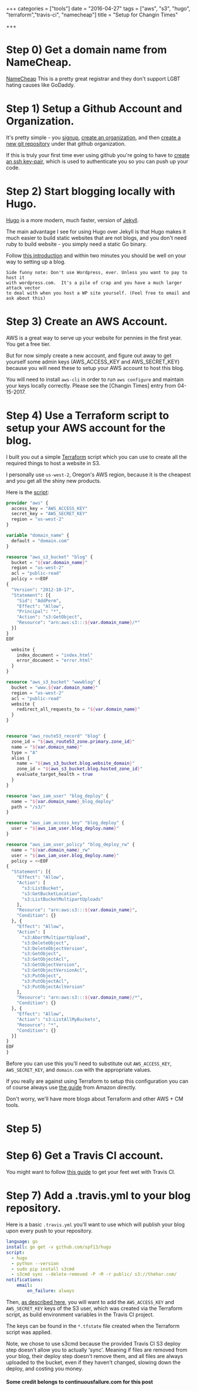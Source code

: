 +++
categories = ["tools"]
date = "2016-04-27"
tags = ["aws", "s3", "hugo", "terraform","travis-ci", "namecheap"]
title = "Setup for Changin Times"

+++

# Step 0) Get a domain name from NameCheap.

[NameCheap](https://www.namecheap.com) This is a pretty great registrar and they don't support LGBT hating causes like GoDaddy.

# Step 1) Setup a Github Account and Organization.

It's pretty simple - you [signup](https://github.com/join),
[create an organization](https://help.github.com/articles/creating-a-new-organization-from-scratch/),
and then [create a new git repository](https://help.github.com/articles/creating-a-new-repository/)
under that github organization.

If this is truly your first time ever using github you're going to have to
[create an ssh key-pair](https://help.github.com/articles/generating-ssh-keys/),
which is used to authenticate you so you can push up your code.

# Step 2) Start blogging locally with Hugo.

[Hugo](https://github.com/spf13/hugo) is a more modern, much faster, version of
[Jekyll](https://github.com/jekyll/jekyll).

The main advantage I see for using Hugo over Jekyll is that Hugo makes it much
easier to build static websites that are not blogs, and you don't need ruby to
build website - you simply need a static Go binary.

Follow [this introduction](http://gohugo.io/overview/introduction/) and within
two minutes you should be well on your way to setting up a blog.

```
Side funny note: Don't use Wordpress, ever. Unless you want to pay to host it
with wordpress.com.  It's a pile of crap and you have a much larger attack vector
to deal with when you host a WP site yourself. (Feel free to email and ask about this)
```

# Step 3) Create an AWS Account.

AWS is a great way to serve up your website for pennies in the first year.  You get
a free tier.

But for now simply create a new account, and figure out away to get yourself
some admin keys (AWS_ACCESS_KEY and AWS_SECRET_KEY) because you will need these
to setup your AWS account to host this blog.

You will need to install `aws-cli` in order to run `aws configure` and maintain
your keys locally correctly.  Please see the [Changin Times] entry from 04-15-2017.

# Step 4) Use a Terraform script to setup your AWS account for the blog.

I built you out a simple [Terraform](https://terraform.io/) script which you
can use to create all the required things to host a website in S3.

I personally use `us-west-2`, Oregon's AWS region, because it is the cheapest and
you get all the shiny new products.

Here is the [script](https://github.com/thehar/www/blob/master/tf/setup.tf):
```terraform
provider "aws" {
  access_key = "AWS_ACCESS_KEY"
  secret_key = "AWS_SECRET_KEY"
  region = "us-west-2"
}

variable "domain_name" {
  default = "domain.com"
}

resource "aws_s3_bucket" "blog" {
  bucket = "${var.domain_name}"
  region = "us-west-2"
  acl = "public-read"
  policy = <<EOF
{
  "Version": "2012-10-17",
  "Statement": [{
    "Sid": "AddPerm",
    "Effect": "Allow",
    "Principal": "*",
    "Action": "s3:GetObject",
    "Resource": "arn:aws:s3:::${var.domain_name}/*"
  }]
}
EOF

  website {
    index_document = "index.html"
    error_document = "error.html"
  }
}

resource "aws_s3_bucket" "wwwblog" {
  bucket = "www.${var.domain_name}"
  region = "us-west-2"
  acl = "public-read"
  website {
    redirect_all_requests_to = "${var.domain_name}"
  }
}


resource "aws_route53_record" "blog" {
  zone_id = "${aws_route53_zone.primary.zone_id}"
  name = "${var.domain_name}"
  type = "A"
  alias {
    name = "${aws_s3_bucket.blog.website_domain}"
    zone_id = "${aws_s3_bucket.blog.hosted_zone_id}"
    evaluate_target_health = true
  }
}

resource "aws_iam_user" "blog_deploy" {
  name = "${var.domain_name}_blog_deploy"
  path = "/s3/"
}

resource "aws_iam_access_key" "blog_deploy" {
  user = "${aws_iam_user.blog_deploy.name}"
}

resource "aws_iam_user_policy" "blog_deploy_rw" {
  name = "${var.domain_name}_rw"
  user = "${aws_iam_user.blog_deploy.name}"
  policy = <<EOF
{
  "Statement": [{
    "Effect": "Allow",
    "Action": [
      "s3:ListBucket",
      "s3:GetBucketLocation",
      "s3:ListBucketMultipartUploads"
    ],
    "Resource": "arn:aws:s3:::${var.domain_name}",
    "Condition": {}
  }, {
    "Effect": "Allow",
    "Action": [
      "s3:AbortMultipartUpload",
      "s3:DeleteObject",
      "s3:DeleteObjectVersion",
      "s3:GetObject",
      "s3:GetObjectAcl",
      "s3:GetObjectVersion",
      "s3:GetObjectVersionAcl",
      "s3:PutObject",
      "s3:PutObjectAcl",
      "s3:PutObjectAclVersion"
    ],
    "Resource": "arn:aws:s3:::${var.domain_name}/*",
    "Condition": {}
  }, {
    "Effect": "Allow",
    "Action": "s3:ListAllMyBuckets",
    "Resource": "*",
    "Condition": {}
  }]
}
EOF
}
```

Before you can use this you'll need to substitute out `AWS_ACCESS_KEY`,
`AWS_SECRET_KEY`, and `domain.com` with the appropriate values.

If you really are against using Terraform to setup this configuration you can
of course always use [the guide](http://docs.aws.amazon.com/AmazonS3/latest/dev/website-hosting-custom-domain-walkthrough.html)
from Amazon directly.

Don't worry, we'll have more blogs about Terraform and other AWS + CM tools.

# Step 5)

# Step 6) Get a Travis CI account.

You might want to follow [this guide](https://docs.travis-ci.com/user/for-beginners)
to get your feet wet with Travis CI.

# Step 7) Add a .travis.yml to your blog repository.

Here is a basic `.travis.yml` you'll want to use which will publish your blog
upon every push to your repository.

~~~yaml
language: go
install: go get -v github.com/spf13/hugo
script:
  - hugo
  - python --version
  - sudo pip install s3cmd
  - s3cmd sync --delete-removed -P -M -r public/ s3://thehar.com/
notifications:
    email:
        on_failure: always
~~~

Then, [as described here](https://docs.travis-ci.com/user/environment-variables/#Defining-Variables-in-Repository-Settings),
you will want to add the `AWS_ACCESS_KEY` and `AWS_SECRET_KEY` keys of the S3 user,
which was created via the Terraform script, as build environment variables in the
Travis CI project.

The keys can be found in the `*.tfstate` file created when the Terraform script
was applied.

Note, we chose to use s3cmd because the provided Travis CI S3 deploy step
doesn't allow you to actually 'sync'. Meaning if files are removed from your
blog, their deploy step doesn't remove them, and all files are always uploaded
to the bucket, even if they haven't changed, slowing down the deploy, and costing you money.

#### Some credit belongs to continuousfailure.com for this post
